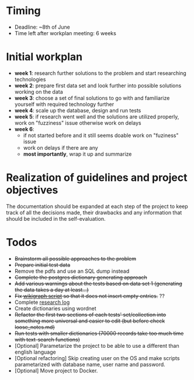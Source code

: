 # Timing

* Deadline: ~8th of June
* Time left after workplan meeting: 6 weeks

# Initial workplan

* __week 1__: research further solutions to the problem and start researching technologies
* __week 2__: prepare first data set and look further into possible solutions working on the data
* __week 3__: choose a set of final solutions to go with and familiarize yourself with required technology further
* __week 4__: scale up the database, design and run tests
* __week 5__: if research went well and the solutions are utilized properly, work on "fuzziness" issue otherwise work on delays
* __week 6__: 
	* if not started before and it still seems doable work on "fuziness" issue
	* work on delays if there are any
	* __most importantly__, wrap it up and summarize

# Realization of guidelines and project objectives

The documentation should be expanded at each step of the project to keep track of all the decisions made, their drawbacks and any information that should be included in the self-evaluation.

# Todos

* ~~Brainstorm all possible approaches to the problem~~
* ~~Prepare initial test data~~
* Remove the pdfs and use an SQL dump instead
* ~~Complete the postgres dictionary generating approach~~
* ~~Add various warnings about the tests based on data set 1 (generating the data takes a day at least...)~~
* ~~Fix [wikigraph script](setup/dictionaries/wikigraph.py) so that it does not insert empty entries.~~ ??
* Complete [research log](research/research_log.md)
* Create dictionaries using wordnet
* ~~Refactor the first two sections of each tests' set/collection into something more universal and easier to edit (but before check loose_notes.md)~~
* ~~Run tests with smaller dictionaries (70000 records take too much time with text-search functions)~~
* \[Optional] Parametarize the project to be able to use a different than english language
* \[Optional refactoring] Skip creating user on the OS and make scripts parametarized with database name, user name and password.
* \[Optional] Move project to Docker. 